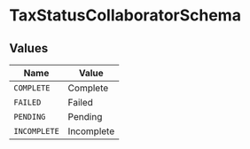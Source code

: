 # TaxStatusCollaboratorSchema


## Values

| Name         | Value        |
| ------------ | ------------ |
| `COMPLETE`   | Complete     |
| `FAILED`     | Failed       |
| `PENDING`    | Pending      |
| `INCOMPLETE` | Incomplete   |